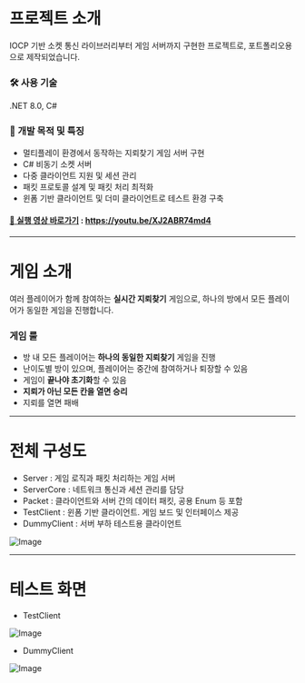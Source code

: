 
# 프로젝트 소개

IOCP 기반 소켓 통신 라이브러리부터 게임 서버까지 구현한 프로젝트로, 포트폴리오용으로 제작되었습니다.

### 🛠 사용 기술 
.NET 8.0, C#

### 🎯 개발 목적 및 특징
- 멀티플레이 환경에서 동작하는 지뢰찾기 게임 서버 구현
- C# 비동기 소켓 서버
- 다중 클라이언트 지원 및 세션 관리
- 패킷 프로토콜 설계 및 패킷 처리 최적화
- 윈폼 기반 클라이언트 및 더미 클라이언트로 테스트 환경 구축

#### [🎥 실행 영상 바로가기](https://youtu.be/XJ2ABR74md4) : <https://youtu.be/XJ2ABR74md4>


---


# 게임 소개
여러 플레이어가 함께 참여하는 **실시간 지뢰찾기** 게임으로, 하나의 방에서 모든 플레이어가 동일한 게임을 진행합니다. 

### 게임 룰
- 방 내 모든 플레이어는 **하나의 동일한 지뢰찾기** 게임을 진행
- 난이도별 방이 있으며, 플레이어는 중간에 참여하거나 퇴장할 수 있음
- 게임이 **끝나야 초기화**할 수 있음
- **지뢰가 아닌 모든 칸을 열면 승리**
- 지뢰를 열면 패배


---


# 전체 구성도
- Server : 게임 로직과 패킷 처리하는 게임 서버
- ServerCore : 네트워크 통신과 세션 관리를 담당
- Packet : 클라이언트와 서버 간의 데이터 패킷, 공용 Enum 등 포함
- TestClient : 윈폼 기반 클라이언트. 게임 보드 및 인터페이스 제공
- DummyClient : 서버 부하 테스트용 클라이언트


![Image](https://github.com/user-attachments/assets/969652a3-6121-43c8-804f-53c06bc73f7f)



---


# 테스트 화면

- TestClient

![Image](https://github.com/user-attachments/assets/5db81d04-f422-4192-b5d8-eebdd6b237b8)

- DummyClient

![Image](https://github.com/user-attachments/assets/4349a217-f874-48f6-9fc6-f0de9d92dc9d)
